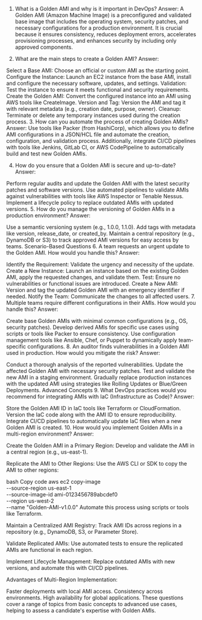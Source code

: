 1. What is a Golden AMI and why is it important in DevOps?
Answer:
A Golden AMI (Amazon Machine Image) is a preconfigured and validated base image that includes the operating system, security patches, and necessary configurations for a production environment. It is crucial because it ensures consistency, reduces deployment errors, accelerates provisioning processes, and enhances security by including only approved components.

2. What are the main steps to create a Golden AMI?
Answer:

Select a Base AMI: Choose an official or custom AMI as the starting point.
Configure the Instance: Launch an EC2 instance from the base AMI, install and configure the necessary software, updates, and settings.
Validation: Test the instance to ensure it meets functional and security requirements.
Create the Golden AMI: Convert the configured instance into an AMI using AWS tools like CreateImage.
Version and Tag: Version the AMI and tag it with relevant metadata (e.g., creation date, purpose, owner).
Cleanup: Terminate or delete any temporary instances used during the creation process.
3. How can you automate the process of creating Golden AMIs?
Answer:
Use tools like Packer (from HashiCorp), which allows you to define AMI configurations in a JSON/HCL file and automate the creation, configuration, and validation process. Additionally, integrate CI/CD pipelines with tools like Jenkins, GitLab CI, or AWS CodePipeline to automatically build and test new Golden AMIs.

4. How do you ensure that a Golden AMI is secure and up-to-date?
Answer:

Perform regular audits and update the Golden AMI with the latest security patches and software versions.
Use automated pipelines to validate AMIs against vulnerabilities with tools like AWS Inspector or Tenable Nessus.
Implement a lifecycle policy to replace outdated AMIs with updated versions.
5. How do you manage the versioning of Golden AMIs in a production environment?
Answer:

Use a semantic versioning system (e.g., 1.0.0, 1.1.0).
Add tags with metadata like version, release_date, or created_by.
Maintain a central repository (e.g., DynamoDB or S3) to track approved AMI versions for easy access by teams.
Scenario-Based Questions
6. A team requests an urgent update to the Golden AMI. How would you handle this?
Answer:

Identify the Requirement: Validate the urgency and necessity of the update.
Create a New Instance: Launch an instance based on the existing Golden AMI, apply the requested changes, and validate them.
Test: Ensure no vulnerabilities or functional issues are introduced.
Create a New AMI: Version and tag the updated Golden AMI with an emergency identifier if needed.
Notify the Team: Communicate the changes to all affected users.
7. Multiple teams require different configurations in their AMIs. How would you handle this?
Answer:

Create base Golden AMIs with minimal common configurations (e.g., OS, security patches).
Develop derived AMIs for specific use cases using scripts or tools like Packer to ensure consistency.
Use configuration management tools like Ansible, Chef, or Puppet to dynamically apply team-specific configurations.
8. An auditor finds vulnerabilities in a Golden AMI used in production. How would you mitigate the risk?
Answer:

Conduct a thorough analysis of the reported vulnerabilities.
Update the affected Golden AMI with necessary security patches.
Test and validate the new AMI in a staging environment.
Gradually replace production instances with the updated AMI using strategies like Rolling Updates or Blue/Green Deployments.
Advanced Concepts
9. What DevOps practices would you recommend for integrating AMIs with IaC (Infrastructure as Code)?
Answer:

Store the Golden AMI ID in IaC tools like Terraform or CloudFormation.
Version the IaC code along with the AMI ID to ensure reproducibility.
Integrate CI/CD pipelines to automatically update IaC files when a new Golden AMI is created.
10. How would you implement Golden AMIs in a multi-region environment?
Answer:

Create the Golden AMI in a Primary Region:
Develop and validate the AMI in a central region (e.g., us-east-1).

Replicate the AMI to Other Regions:
Use the AWS CLI or SDK to copy the AMI to other regions:

bash
Copy code
aws ec2 copy-image \
    --source-region us-east-1 \
    --source-image-id ami-0123456789abcdef0 \
    --region us-west-2 \
    --name "Golden-AMI-v1.0.0"
Automate this process using scripts or tools like Terraform.

Maintain a Centralized AMI Registry:
Track AMI IDs across regions in a repository (e.g., DynamoDB, S3, or Parameter Store).

Validate Replicated AMIs:
Use automated tests to ensure the replicated AMIs are functional in each region.

Implement Lifecycle Management:
Replace outdated AMIs with new versions, and automate this with CI/CD pipelines.

Advantages of Multi-Region Implementation:

Faster deployments with local AMI access.
Consistency across environments.
High availability for global applications.
These questions cover a range of topics from basic concepts to advanced use cases, helping to assess a candidate's expertise with Golden AMIs.
